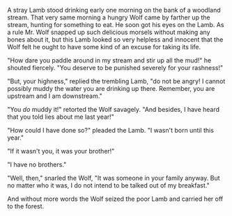 A stray Lamb stood drinking early one morning on the bank of a
woodland stream. That very same morning a hungry Wolf came by
farther up the stream, hunting for something to eat. He soon got
his eyes on the Lamb. As a rule Mr. Wolf snapped up such
delicious morsels without making any bones about it, but this
Lamb looked so very helpless and innocent that the Wolf felt he
ought to have some kind of an excuse for taking its life.

"How dare you paddle around in my stream and stir up all the
mud!" he shouted fiercely. "You deserve to be punished severely
for your rashness!"

"But, your highness," replied the trembling Lamb, "do not be
angry! I cannot possibly muddy the water you are drinking up
there. Remember, you are upstream and I am downstream."

"You _do_ muddy it!" retorted the Wolf savagely. "And besides, I
have heard that you told lies about me last year!"

"How could I have done so?" pleaded the Lamb. "I wasn't born
until this year."

"If it wasn't you, it was your brother!"

"I have no brothers."

"Well, then," snarled the Wolf, "It was someone in your family
anyway. But no matter who it was, I do not intend to be talked
out of my breakfast."

And without more words the Wolf seized the poor Lamb and carried
her off to the forest.
